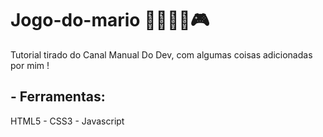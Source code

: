 # Jogo-do-mario 🦖🍄🧑‍🔧🎮

Tutorial tirado do Canal Manual Do Dev, com algumas coisas adicionadas por mim !

## - Ferramentas:

HTML5 - CSS3 - Javascript 

